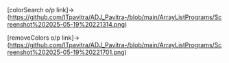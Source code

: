 [colorSearch o/p link]->(https://github.com/ITpavitra/ADJ_Pavitra-/blob/main/ArrayListPrograms/Screenshot%202025-05-19%20221314.png)

[removeColors o/p link]->(https://github.com/ITpavitra/ADJ_Pavitra-/blob/main/ArrayListPrograms/Screenshot%202025-05-19%20221701.png)
